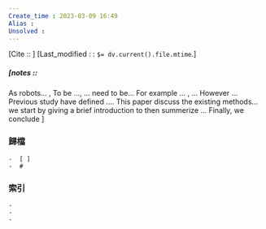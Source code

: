 ```yaml
---
Create_time : 2023-03-09 16:49
Alias : 
Unsolved :
---
```

[Cite ::  ]
[Last_modified : : `$= dv.current().file.mtime`.]
##### [notes ::  
As robots... , To be ..., ... need to be...
For example ... , ... 
However ...
Previous study have defined ....
This paper discuss the existing methods...
we start by giving a brief introduction to 
then summerize ...
Finally, we conclude
]



### 歸檔 
	-  [ ]
	-  #

### 索引
	-
	-
	-
	
